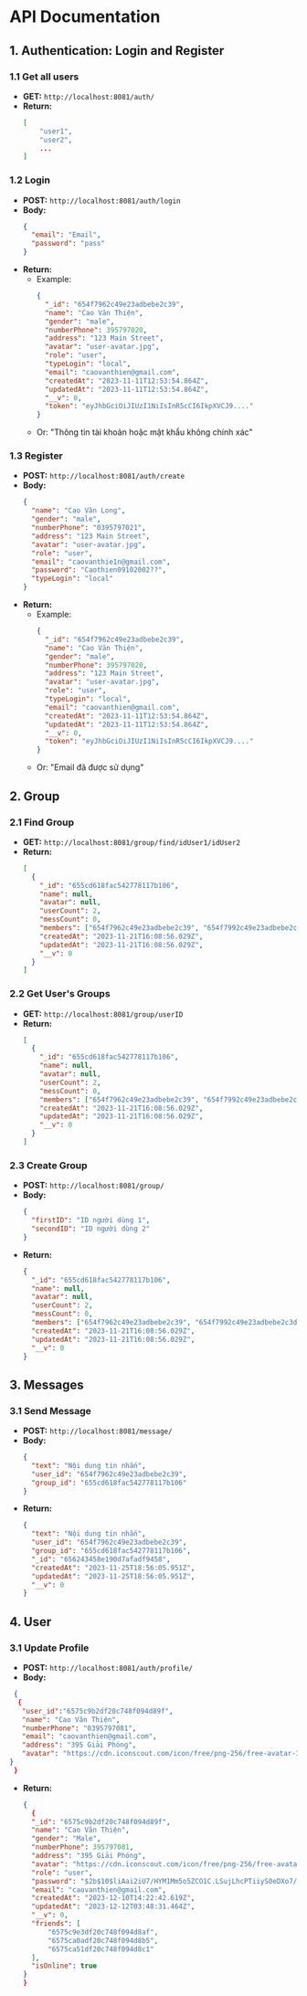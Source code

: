 # API Documentation

## 1. Authentication: Login and Register

### 1.1 Get all users

- **GET:** `http://localhost:8081/auth/`
- **Return:**
  ```json
  [
      "user1",
      "user2",
      ...
  ]
  ```

### 1.2 Login

- **POST:** `http://localhost:8081/auth/login`
- **Body:**
  ```json
  {
    "email": "Email",
    "password": "pass"
  }
  ```
- **Return:**
  - Example:
    ```json
    {
      "_id": "654f7962c49e23adbebe2c39",
      "name": "Cao Văn Thiện",
      "gender": "male",
      "numberPhone": 395797020,
      "address": "123 Main Street",
      "avatar": "user-avatar.jpg",
      "role": "user",
      "typeLogin": "local",
      "email": "caovanthien@gmail.com",
      "createdAt": "2023-11-11T12:53:54.864Z",
      "updatedAt": "2023-11-11T12:53:54.864Z",
      "__v": 0,
      "token": "eyJhbGciOiJIUzI1NiIsInR5cCI6IkpXVCJ9...."
    }
    ```
  - Or: "Thông tin tài khoản hoặc mật khẩu không chính xác"

### 1.3 Register

- **POST:** `http://localhost:8081/auth/create`
- **Body:**
  ```json
  {
    "name": "Cao Văn Long",
    "gender": "male",
    "numberPhone": "0395797021",
    "address": "123 Main Street",
    "avatar": "user-avatar.jpg",
    "role": "user",
    "email": "caovanthie1n@gmail.com",
    "password": "Caothien09102002??",
    "typeLogin": "local"
  }
  ```
- **Return:**
  - Example:
    ```json
    {
      "_id": "654f7962c49e23adbebe2c39",
      "name": "Cao Văn Thiện",
      "gender": "male",
      "numberPhone": 395797020,
      "address": "123 Main Street",
      "avatar": "user-avatar.jpg",
      "role": "user",
      "typeLogin": "local",
      "email": "caovanthien@gmail.com",
      "createdAt": "2023-11-11T12:53:54.864Z",
      "updatedAt": "2023-11-11T12:53:54.864Z",
      "__v": 0,
      "token": "eyJhbGciOiJIUzI1NiIsInR5cCI6IkpXVCJ9...."
    }
    ```
  - Or: "Email đã được sử dụng"

## 2. Group

### 2.1 Find Group

- **GET:** `http://localhost:8081/group/find/idUser1/idUser2`
- **Return:**
  ```json
  [
    {
      "_id": "655cd618fac542778117b106",
      "name": null,
      "avatar": null,
      "userCount": 2,
      "messCount": 0,
      "members": ["654f7962c49e23adbebe2c39", "654f7992c49e23adbebe2c3d"],
      "createdAt": "2023-11-21T16:08:56.029Z",
      "updatedAt": "2023-11-21T16:08:56.029Z",
      "__v": 0
    }
  ]
  ```

### 2.2 Get User's Groups

- **GET:** `http://localhost:8081/group/userID`
- **Return:**
  ```json
  [
    {
      "_id": "655cd618fac542778117b106",
      "name": null,
      "avatar": null,
      "userCount": 2,
      "messCount": 0,
      "members": ["654f7962c49e23adbebe2c39", "654f7992c49e23adbebe2c3d"],
      "createdAt": "2023-11-21T16:08:56.029Z",
      "updatedAt": "2023-11-21T16:08:56.029Z",
      "__v": 0
    }
  ]
  ```

### 2.3 Create Group

- **POST:** `http://localhost:8081/group/`
- **Body:**
  ```json
  {
    "firstID": "ID người dùng 1",
    "secondID": "ID người dùng 2"
  }
  ```
- **Return:**
  ```json
  {
    "_id": "655cd618fac542778117b106",
    "name": null,
    "avatar": null,
    "userCount": 2,
    "messCount": 0,
    "members": ["654f7962c49e23adbebe2c39", "654f7992c49e23adbebe2c3d"],
    "createdAt": "2023-11-21T16:08:56.029Z",
    "updatedAt": "2023-11-21T16:08:56.029Z",
    "__v": 0
  }
  ```

## 3. Messages

### 3.1 Send Message

- **POST:** `http://localhost:8081/message/`
- **Body:**
  ```json
  {
    "text": "Nội dung tin nhắn",
    "user_id": "654f7962c49e23adbebe2c39",
    "group_id": "655cd618fac542778117b106"
  }
  ```
- **Return:**
  ```json
  {
    "text": "Nội dung tin nhắn",
    "user_id": "654f7962c49e23adbebe2c39",
    "group_id": "655cd618fac542778117b106",
    "_id": "656243458e190d7afadf9458",
    "createdAt": "2023-11-25T18:56:05.951Z",
    "updatedAt": "2023-11-25T18:56:05.951Z",
    "__v": 0
  }
  ```

## 4. User

### 3.1 Update Profile

- **POST:** `http://localhost:8081/auth/profile/`
- **Body:**

```json
 {
  {
   "user_id":"6575c9b2df20c748f094d89f",
   "name": "Cao Văn Thiện",
   "numberPhone": "0395797081",
   "email": "caovanthien@gmail.com",
   "address": "395 Giải Phóng",
   "avatar": "https://cdn.iconscout.com/icon/free/png-256/free-avatar-370-456322.png?f=webp&w=256"
}
 }
```

- **Return:**
  ```json
  {
    {
    "_id": "6575c9b2df20c748f094d89f",
    "name": "Cao Văn Thiện",
    "gender": "Male",
    "numberPhone": 395797081,
    "address": "395 Giải Phóng",
    "avatar": "https://cdn.iconscout.com/icon/free/png-256/free-avatar-370-456322.png?f=webp&w=256",
    "role": "user",
    "password": "$2b$10$liAai2iU7/HYM1Mm5o5ZCO1C.LSujLhcPTiiyS0eDXo7/4h2iP44W",
    "email": "caovanthien@gmail.com",
    "createdAt": "2023-12-10T14:22:42.619Z",
    "updatedAt": "2023-12-12T03:48:31.464Z",
    "__v": 0,
    "friends": [
        "6575c9e3df20c748f094d8af",
        "6575ca0adf20c748f094d8b5",
        "6575ca51df20c748f094d8c1"
    ],
    "isOnline": true
  }
  }
  ```
